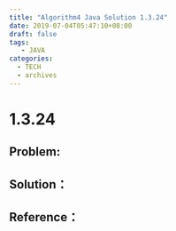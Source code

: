 ```yaml
---
title: "Algorithm4 Java Solution 1.3.24"
date: 2019-07-04T05:47:10+08:00
draft: false
tags:
   - JAVA
categories:
  - TECH
  - archives
---
```



# 1.3.24

## Problem:


## Solution：


## Reference：


